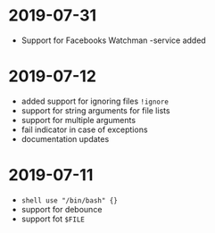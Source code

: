 # 2019-07-31

- Support for Facebooks Watchman -service added

# 2019-07-12

- added support for ignoring files `!ignore`
- support for string arguments for file lists
- support for multiple arguments
- fail indicator in case of exceptions
- documentation updates

# 2019-07-11

- `shell use "/bin/bash" {}`
- support for debounce
- support fot `$FILE`
